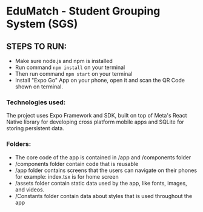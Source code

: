 # EduMatch - Student Grouping System (SGS)

## STEPS TO RUN:

- Make sure node.js and npm is installed
- Run command ```npm install``` on your terminal
- Then run command ```npm start``` on your terminal
- Install "Expo Go" App on your phone, open it and scan the QR Code shown on terminal.

### Technologies used:
The project uses Expo Framework and SDK, built on top of Meta's React Native library for developing cross platform mobile apps and SQLite for storing persistent data.

### Folders:

- The core code of the app is contained in /app and /components folder
- /components folder contain code that is reusable
- /app folder contains screens that the users can navigate on their phones for example: index.tsx is for home screen
- /assets folder contain static data used by the app, like fonts, images, and videos.
- /Constants folder contain data about styles that is used throughout the app